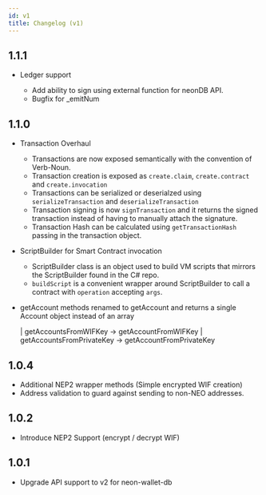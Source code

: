 ```yaml
---
id: v1
title: Changelog (v1)
---
```


1.1.1
-----

- Ledger support

  - Add ability to sign using external function for neonDB API.
  - Bugfix for _emitNum

1.1.0
-----

- Transaction Overhaul

  - Transactions are now exposed semantically with the convention of Verb-Noun.
  - Transaction creation is exposed as `create.claim`, `create.contract` and `create.invocation`
  - Transactions can be serialized or deserialzed using `serializeTransaction` and `deserializeTransaction`
  - Transaction signing is now `signTransaction` and it returns the signed transaction instead of having to manually attach the signature.
  - Transaction Hash can be calculated using `getTransactionHash` passing in the transaction object.

- ScriptBuilder for Smart Contract invocation

  - ScriptBuilder class is an object used to build VM scripts that mirrors the ScriptBuilder found in the C# repo.
  - `buildScript` is a convenient wrapper around ScriptBuilder to call a contract with `operation` accepting `args`.

- getAccount methods renamed to getAccount and returns a single Account object instead of an array

  | getAccountsFromWIFKey -> getAccountFromWIFKey
  | getAccountsFromPrivateKey -> getAccountFromPrivateKey

1.0.4
-----

- Additional NEP2 wrapper methods (Simple encrypted WIF creation)
- Address validation to guard against sending to non-NEO addresses.

1.0.2
-----

- Introduce NEP2 Support (encrypt / decrypt WIF)

1.0.1
-----

- Upgrade API support to v2 for neon-wallet-db
